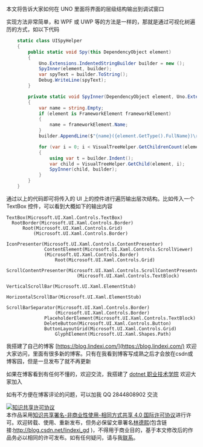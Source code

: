 
本文将告诉大家如何在 UNO 里面将界面的层级结构输出到调试窗口

<!--more-->


<!-- CreateTime:2023/11/25 9:34:35 -->

<!-- 发布 -->
<!-- 博客 -->

实现方法非常简单，和 WPF 或 UWP 等的方法是一样的，那就是通过可视化树遍历的方式，如以下代码

```csharp
    static class UISpyHelper
    {
        public static void Spy(this DependencyObject element)
        {
            Uno.Extensions.IndentedStringBuilder builder = new ();
            SpyInner(element, builder);
            var spyText = builder.ToString();
            Debug.WriteLine(spyText);
        }

        private static void SpyInner(DependencyObject element, Uno.Extensions.IndentedStringBuilder builder)
        {
            var name = string.Empty;
            if (element is FrameworkElement frameworkElement)
            {
                name = frameworkElement.Name;
            }
            builder.AppendLine($"{name}({element.GetType().FullName})\r\n");

            for (var i = 0; i < VisualTreeHelper.GetChildrenCount(element); i++)
            {
                using var t = builder.Indent();
                var child = VisualTreeHelper.GetChild(element, i);
                SpyInner(child, builder);
            }
        }
    }
```

通过以上的代码即可将传入的 UI 上的控件进行遍历输出层次结构。比如传入一个 TextBox 控件，可以看到大概如下的输出内容

```
TextBox(Microsoft.UI.Xaml.Controls.TextBox)
  RootBorder(Microsoft.UI.Xaml.Controls.Border)
      Root(Microsoft.UI.Xaml.Controls.Grid)
          (Microsoft.UI.Xaml.Controls.Border)
              IconPresenter(Microsoft.UI.Xaml.Controls.ContentPresenter)
              ContentElement(Microsoft.UI.Xaml.Controls.ScrollViewer)
              (Microsoft.UI.Xaml.Controls.Border)
                  Root(Microsoft.UI.Xaml.Controls.Grid)
                      ScrollContentPresenter(Microsoft.UI.Xaml.Controls.ScrollContentPresenter)
                          (Microsoft.UI.Xaml.Controls.TextBlock)
                          VerticalScrollBar(Microsoft.UI.Xaml.ElementStub)
                        HorizontalScrollBar(Microsoft.UI.Xaml.ElementStub)
                        ScrollBarSeparator(Microsoft.UI.Xaml.Controls.Border)
                  (Microsoft.UI.Xaml.Controls.Border)
              PlaceholderElement(Microsoft.UI.Xaml.Controls.TextBlock)
              DeleteButton(Microsoft.UI.Xaml.Controls.Button)
              ButtonLayoutGrid(Microsoft.UI.Xaml.Controls.Grid)
                  GlyphElement(Microsoft.UI.Xaml.Shapes.Path)
```


我搭建了自己的博客 [https://blog.lindexi.com/](https://blog.lindexi.com/) 欢迎大家访问，里面有很多新的博客。只有在我看到博客写成熟之后才会放在csdn或博客园，但是一旦发布了就不再更新

如果在博客看到有任何不懂的，欢迎交流，我搭建了 [dotnet 职业技术学院](https://t.me/dotnet_campus) 欢迎大家加入

如有不方便在博客评论的问题，可以加我 QQ 2844808902 交流

<a rel="license" href="http://creativecommons.org/licenses/by-nc-sa/4.0/"><img alt="知识共享许可协议" style="border-width:0" src="https://licensebuttons.net/l/by-nc-sa/4.0/88x31.png" /></a><br />本作品采用<a rel="license" href="http://creativecommons.org/licenses/by-nc-sa/4.0/">知识共享署名-非商业性使用-相同方式共享 4.0 国际许可协议</a>进行许可。欢迎转载、使用、重新发布，但务必保留文章署名[林德熙](http://blog.csdn.net/lindexi_gd)(包含链接:http://blog.csdn.net/lindexi_gd )，不得用于商业目的，基于本文修改后的作品务必以相同的许可发布。如有任何疑问，请与我[联系](mailto:lindexi_gd@163.com)。